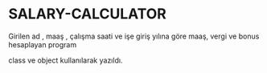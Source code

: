 # SALARY-CALCULATOR
Girilen ad , maaş , çalışma saati ve işe giriş yılına göre maaş, vergi ve bonus hesaplayan program

class ve object kullanılarak yazıldı.
